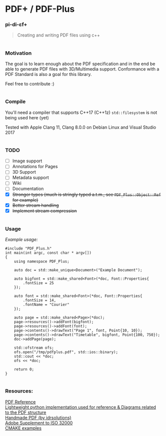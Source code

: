 # PDF+ / PDF-Plus

### pi-di-ɛf+
> Creating and writing PDF files using c++
#

### Motivation

The goal is to learn enough about the PDF specification
and in the end be able to generate PDF files with 3D/Multimedia support.
Conformance with a PDF Standard is also a goal for this library.
  
Feel free to contribute :)

#

### Compile

You'll need a compiler that supports C++17 (C++1z)
`std::filesystem` is not being used here (yet)

Tested with Apple Clang 11, Clang 8.0.0 on Debian Linux and Visual Studio 2017

#

### TODO
- [ ] Image support
- [ ] Annotations for Pages
- [ ] 3D Support
- [ ] Metadata support
- [ ] Wiki
- [ ] Documentation
- [x] ~~Stronger types (much is stringly typed a.t.m., see `PDF_Plus::Object::Ref` for example)~~
- [x] ~~Better stream handling~~
- [x] ~~Implement stream compression~~

#

### Usage
*Example usage:*
```
#include "PDF_Plus.h"
int main(int argc, const char * argv[])
{
	using namespace PDF_Plus;
	
	auto doc = std::make_unique<Document>("Example Document");
	
	auto bigfont = std::make_shared<Font>(*doc, Font::Properties{
		.fontSize = 25
	});
	
	auto font = std::make_shared<Font>(*doc, Font::Properties{
		.fontSize = 14,
		.fontName = "Courier"
	});
		
	auto page = std::make_shared<Page>(*doc);
	page->resources()->addFont(bigfont);
	page->resources()->addFont(font);
	page->contents()->drawText("Page 1", font, Point{10, 10});
	page->contents()->drawText("Timetable", bigfont, Point{100, 750});
	doc->addPage(page);
		
	std::ofstream ofs;
	ofs.open("/tmp/pdfplus.pdf", std::ios::binary);
	std::cout << *doc;
	ofs << *doc;
	
	return 0;
}
```

#

### Resources:
[PDF Reference](https://www.adobe.com/content/dam/acom/en/devnet/pdf/pdfs/pdf_reference_archives/PDFReference.pdf)  
[Lightweight python implementation used for reference & Diagrams related to the PDF structure](https://github.com/feliam/miniPDF/blob/master/README.md)  
[Handmade PDF (by idrsolutions)](https://blog.idrsolutions.com/2010/10/make-your-own-pdf-file-part-4-hello-world-pdf/)  
[Adobe Supplement to ISO 32000](https://www.adobe.com/content/dam/acom/en/devnet/acrobat/pdfs/adobe_supplement_iso32000.pdf)  
[CMAKE examples](https://cmake.org/examples/)

